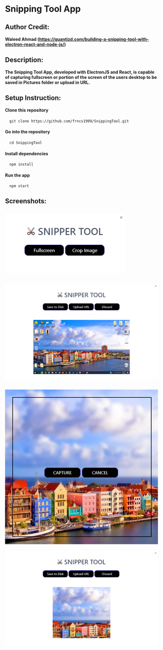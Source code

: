 # Snipping Tool App
 ## Author Credit: 
 #### Waleed Ahmad (https://quantizd.com/building-a-snipping-tool-with-electron-react-and-node-js/)
 ## Description: 
 #### The Snipping Tool App, developed with ElectronJS and React, is capable of capturing fullscreen or portion of the screen of the users desktop to be saved in Pictures folder or upload in URL.
 ## Setup Instruction:
   #### Clone this repository
      git clone https://github.com/frncs1999/SnippingTool.git
   #### Go into the repository
      cd SnippingTool
   #### Install dependencies
      npm install
   #### Run the app
      npm start
 
 ## Screenshots:
 ![](https://github.com/frncs1999/SnippingTool/blob/master/ss_01.png)
 --------------------------------------------------------------------
 ![](https://github.com/frncs1999/SnippingTool/blob/master/ss_02.png)
 --------------------------------------------------------------------
 ![](https://github.com/frncs1999/SnippingTool/blob/master/ss_03.png)
 --------------------------------------------------------------------
 ![](https://github.com/frncs1999/SnippingTool/blob/master/ss_04.png)
